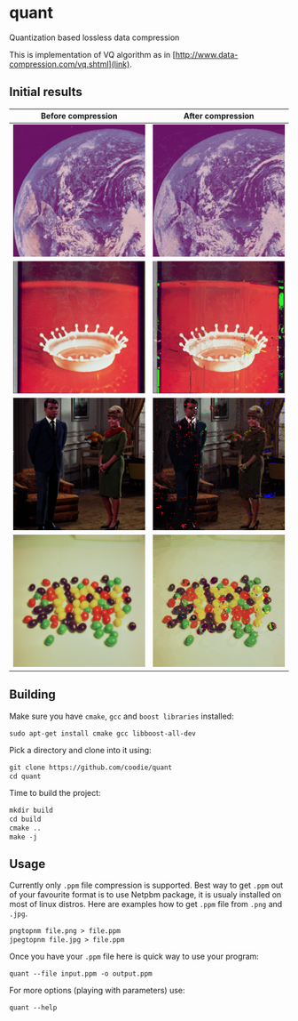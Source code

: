 # quant
Quantization based lossless data compression

This is implementation of VQ algorithm as in [http://www.data-compression.com/vq.shtml](link).
## Initial results

| Before compression                                                 | After compression                                                             |
|--------------------------------------------------------------------|-------------------------------------------------------------------------------|
| ![](https://github.com/coodie/quant/blob/master/images/earth.png)  | ![](https://github.com/coodie/quant/blob/master/images/earth_compressed.png)  |
| ![](https://github.com/coodie/quant/blob/master/images/splash.png) | ![](https://github.com/coodie/quant/blob/master/images/splash_compressed.png) |
| ![](https://github.com/coodie/quant/blob/master/images/couple.png) | ![](https://github.com/coodie/quant/blob/master/images/couple_compressed.png) |
| ![](https://github.com/coodie/quant/blob/master/images/beans.png)  | ![](https://github.com/coodie/quant/blob/master/images/beans_compressed.png)  |
## Building
Make sure you have `cmake`, `gcc` and `boost libraries` installed:

```
sudo apt-get install cmake gcc libboost-all-dev
```

Pick a directory and clone into it using:
```
git clone https://github.com/coodie/quant
cd quant
```

Time to build the project:
```
mkdir build
cd build
cmake ..
make -j
```

## Usage
Currently only `.ppm` file compression is supported. Best way to get `.ppm` out of your favourite format is to use Netpbm package, 
it is usualy installed on most of linux distros.
Here are examples how to get `.ppm` file from `.png` and `.jpg`.

```
pngtopnm file.png > file.ppm
jpegtopnm file.jpg > file.ppm
```

Once you have your `.ppm` file here is quick way to use your program:
```
quant --file input.ppm -o output.ppm 
```

For more options (playing with parameters) use:
```
quant --help
```
